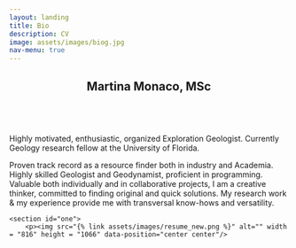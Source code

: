 ```yaml
---
layout: landing
title: Bio
description: CV
image: assets/images/biog.jpg
nav-menu: true
---
```


<!-- Main -->
<div id="main">

<!-- One -->
<section id="one">
	<div class="inner">
		<header class="major">
			<h2>Martina Monaco, MSc</h2>
		</header>
		<p><br>Highly motivated, enthusiastic, organized Exploration Geologist. Currently Geology research fellow at the University of Florida.</p>
		<p>Proven track record as a resource finder both in industry and Academia. Highly skilled Geologist and Geodynamist, proficient in programming. Valuable both individually and in collaborative projects, I am a creative thinker, committed to finding original and quick solutions. My research work & my experience provide me with transversal know-hows and versatility.</p>
	</div>
</section>
	
	<section id="one">
		<p><img src="{% link assets/images/resume_new.png %}" alt="" width = "816" height = "1066" data-position="center center"/>
	
